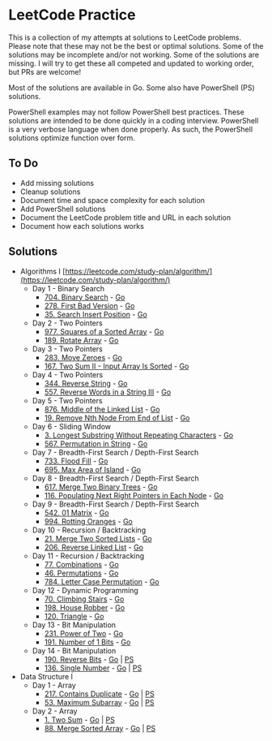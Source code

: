 # LeetCode Practice

This is a collection of my attempts at solutions to LeetCode problems.
Please note that these may not be the best or optimal solutions.
Some of the solutions may be incomplete and/or not working.
Some of the solutions are missing.
I will try to get these all competed and updated to working order, but PRs are welcome!

Most of the solutions are available in Go.
Some also have PowerShell (PS) solutions.

PowerShell examples may not follow PowerShell best practices.
These solutions are intended to be done quickly in a coding interview.
PowerShell is a very verbose language when done properly.
As such, the PowerShell solutions optimize function over form.

## To Do

* Add missing solutions
* Cleanup solutions
* Document time and space complexity for each solution
* Add PowerShell solutions
* Document the LeetCode problem title and URL in each solution
* Document how each solutions works

## Solutions

* Algorithms I [https://leetcode.com/study-plan/algorithm/](https://leetcode.com/study-plan/algorithm/)
  * Day 1 - Binary Search
    * [704. Binary Search](https://leetcode.com/problems/binary-search/) - [Go](AlgorithmsI/day01/binarysearch/main.go)
    * [278. First Bad Version](https://leetcode.com/problems/first-bad-version/) - [Go](AlgorithmsI/day01/firstbadversion/main.go)
    * [35. Search Insert Position](https://leetcode.com/problems/search-insert-position/) - [Go](AlgorithmsI/day01/searchinsertposition/main.go)
  * Day 2 - Two Pointers
    * [977. Squares of a Sorted Array](https://leetcode.com/problems/squares-of-a-sorted-array/) - [Go](AlgorithmsI/day02/squaresofasortedarray/main.go)
    * [189. Rotate Array](https://leetcode.com/problems/rotate-array/) - [Go](AlgorithmsI/day02/rotatearray/main.go)
  * Day 3 - Two Pointers
    * [283. Move Zeroes](https://leetcode.com/problems/move-zeroes/) - [Go](AlgorithmsI/day03/movezeroes/main.go)
    * [167. Two Sum II - Input Array Is Sorted](https://leetcode.com/problems/two-sum-ii-input-array-is-sorted/) - [Go](AlgorithmsI/day03/twosumiiarrayissorted/main.go)
  * Day 4 - Two Pointers
    * [344. Reverse String](https://leetcode.com/problems/reverse-string/) - [Go](AlgorithmsI/day04/reversestring/main.go)
    * [557. Reverse Words in a String III](https://leetcode.com/problems/reverse-words-in-a-string-iii/) - [Go](AlgorithmsI/day04/reversewordsinstringiii/main.go)
  * Day 5 - Two Pointers
    * [876. Middle of the Linked List](https://leetcode.com/problems/middle-of-the-linked-list/) - [Go](AlgorithmsI/day05/middleofthelinkedlist/main.go)
    * [19. Remove Nth Node From End of List](https://leetcode.com/problems/remove-nth-node-from-end-of-list/) - [Go](AlgorithmsI/day05/removenthnodefromendoflist/main.go)
  * Day 6 - Sliding Window
    * [3. Longest Substring Without Repeating Characters](https://leetcode.com/problems/longest-substring-without-repeating-characters/) - [Go](AlgorithmsI/day06/lengthOfLongestSubstring/main.go)
    * [567. Permutation in String](https://leetcode.com/problems/permutation-in-string/) - [Go](AlgorithmsI/day06/permutationinstring/main.go)
  * Day 7 - Breadth-First Search / Depth-First Search
    * [733. Flood Fill](https://leetcode.com/problems/flood-fill/) - [Go](AlgorithmsI/day07/floodfill/main.go)
    * [695. Max Area of Island](https://leetcode.com/problems/max-area-of-island/) - [Go](AlgorithmsI/day07/maxareaofisland/main.go)
  * Day 8 - Breadth-First Search / Depth-First Search
    * [617. Merge Two Binary Trees](https://leetcode.com/problems/merge-two-binary-trees/) - [Go](AlgorithmsI/day08/mergetwobinarytrees/main.go)
    * [116. Populating Next Right Pointers in Each Node](https://leetcode.com/problems/populating-next-right-pointers-in-each-node/) - [Go](AlgorithmsI/day08/populatingnextrightpointersineachnode/main.go)
  * Day 9 - Breadth-First Search / Depth-First Search
    * [542. 01 Matrix](https://leetcode.com/problems/01-matrix/) - [Go](AlgorithmsI/day09/01matrix/main.go)
    * [994. Rotting Oranges](https://leetcode.com/problems/rotting-oranges/) - [Go](AlgorithmsI/day09/rottingoranges/main.go)
  * Day 10 - Recursion / Backtracking
    * [21. Merge Two Sorted Lists](https://leetcode.com/problems/merge-two-sorted-lists/) - [Go]()
    * [206. Reverse Linked List](https://leetcode.com/problems/reverse-linked-list/) - [Go]()
  * Day 11 - Recursion / Backtracking
    * [77. Combinations](https://leetcode.com/problems/combinations/) - [Go](AlgorithmsI/day11/combinations/main.go)
    * [46. Permutations](https://leetcode.com/problems/permutations/) - [Go](AlgorithmsI/day11/permutations/main.go)
    * [784. Letter Case Permutation](https://leetcode.com/problems/letter-case-permutation/) - [Go](AlgorithmsI/day11/lettercasepermutation/main.go)
  * Day 12 - Dynamic Programming
    * [70. Climbing Stairs](https://leetcode.com/problems/climbing-stairs/) - [Go](AlgorithmsI/day12/climbingstairs/main.go)
    * [198. House Robber](https://leetcode.com/problems/house-robber/) - [Go](AlgorithmsI/day12/houserobber/main.go)
    * [120. Triangle](https://leetcode.com/problems/triangle/) - [Go](AlgorithmsI/day12/triangle/main.go)
  * Day 13 - Bit Manipulation
    * [231. Power of Two](https://leetcode.com/problems/power-of-two/) - [Go]()
    * [191. Number of 1 Bits](https://leetcode.com/problems/number-of-1-bits/) - [Go]()
  * Day 14 - Bit Manipulation
    * [190. Reverse Bits](https://leetcode.com/problems/reverse-bits/) - [Go](AlgorithmsI/day14/reversebits/main.go) | [PS](AlgorithmsI/day14/reversebits/main.ps1)
    * [136. Single Number](https://leetcode.com/problems/single-number/) - [Go](AlgorithmsI/day14/singlenum/main.go) | [PS](AlgorithmsI/day14/singlenum/main.ps1)
* Data Structure I
  * Day 1 - Array
    * [217. Contains Duplicate](https://leetcode.com/problems/contains-duplicate/) - [Go](DataStructureI/day01/containsduplicate/main.go) | [PS](DataStructureI/day01/containsduplicate/main.ps1)
    * [53. Maximum Subarray](https://leetcode.com/problems/maximum-subarray/) - [Go](DataStructureI/day01/maximumsubarray/main.go) | [PS](DataStructureI/day01/maximumsubarray/main.ps1)
  * Day 2 - Array
    * [1. Two Sum](https://leetcode.com/problems/two-sum/) - [Go](DataStructureI/day02/twosum/main.go) | [PS](DataStructureI/day02/twosum/main.ps1)
    * [88. Merge Sorted Array](https://leetcode.com/problems/merge-sorted-array/) - [Go](DataStructureI/day02/mergesortedarray/main.go) | [PS](DataStructureI/day02/mergesortedarray/main.ps1)
